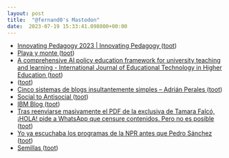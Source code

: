 ```yaml
---
layout: post
title:  "@fernand0's Mastodon"
date:  2023-07-19 15:33:41.098000+00:00
---
```

*  [
Innovating Pedagogy 2023 \| Innovating Pedagogy	 ](https://www.open.ac.uk/blogs/innovating/?p=78) ([toot](https://mastodon.social/@fernand0/110741475891393115))
*  [Playa y monte ](https://www.flickr.com/photos/fernand0/53056185292) ([toot](https://mastodon.social/@fernand0/110741288004153605))
*  [A comprehensive AI policy education framework for university teaching and learning - International Journal of Educational Technology in Higher Education ](https://educationaltechnologyjournal.springeropen.com/articles/10.1186/s41239-023-00408-) ([toot](https://mastodon.social/@fernand0/110741227996232180))
*  [ ](https://mastodon.social/@vrruiz) ([toot](https://mastodon.social/@fernand0/110740993320791915))
*  [Cinco sistemas de blogs insultantemente simples – Adrián Perales ](https://adrianperales.com/2023/07/cinco-sistemas-de-blogs-insultantemente-simples) ([toot](https://mastodon.social/@fernand0/110740537559801917))
*  [Social to Antisocial ](https://timklapdor.wordpress.com/2023/07/07/social-to-antisocial) ([toot](https://mastodon.social/@fernand0/110740335745345664))
*  [IBM Blog ](https://www.ibm.com/blog) ([toot](https://mastodon.social/@fernand0/110740077508281373))
*  [Tras reenviarse masivamente el PDF de la exclusiva de Tamara Falcó, ¡HOLA! pide a WhatsApp que censure contenidos. Pero no es posible ](https://www.genbeta.com/actualidad/reenviarse-masivamente-pdf-exclusiva-tamara-falco-hola-pide-a-whatsapp-que-censure-contenidos-no-posibl) ([toot](https://mastodon.social/@fernand0/110739887509112252))
*  [Yo ya escuchaba los programas de la NPR antes que Pedro Sánchez ](https://mastodon.social/@fernand0/110739735034093872) ([toot](https://mastodon.social/@fernand0/110739735034093872))
*  [Semillas ](https://avecesunafoto.wordpress.com/2023/07/18/semillas-3) ([toot](https://mastodon.social/@fernand0/110739655631042767))
